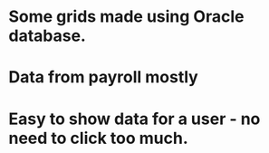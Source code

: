 # Some grids made using Oracle database.
# Data from payroll mostly
# Easy to show data for a user - no need to click too much. 

